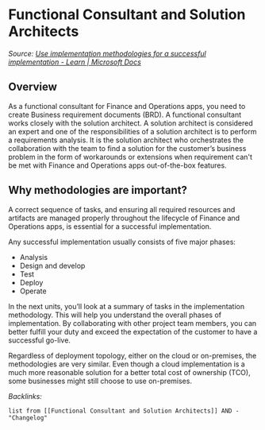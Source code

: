 # Functional Consultant and Solution Architects

*Source: [Use implementation methodologies for a successful implementation - Learn | Microsoft Docs](https://docs.microsoft.com/en-us/learn/modules/design-plan-implementation-finance-operations/2-implementation-methodologies)*

## Overview

As a functional consultant for Finance and Operations apps, you need to create Business requirement documents (BRD). A functional consultant works closely with the solution architect. A solution architect is considered an expert and one of the responsibilities of a solution architect is to perform a requirements analysis. It is the solution architect who orchestrates the collaboration with the team to find a solution for the customer’s business problem in the form of workarounds or extensions when requirement can't be met with Finance and Operations apps out-of-the-box features.

## Why methodologies are important?

A correct sequence of tasks, and ensuring all required resources and artifacts are managed properly throughout the lifecycle of Finance and Operations apps, is essential for a successful implementation.

Any successful implementation usually consists of five major phases:

* Analysis
* Design and develop
* Test
* Deploy
* Operate

In the next units, you’ll look at a summary of tasks in the implementation methodology. This will help you understand the overall phases of implementation. By collaborating with other project team members, you can better fulfill your duty and exceed the expectation of the customer to have a successful go-live.

Regardless of deployment topology, either on the cloud or on-premises, the methodologies are very similar. Even though a cloud implementation is a much more reasonable solution for a better total cost of ownership (TCO), some businesses might still choose to use on-premises.

*Backlinks:*

````dataview
list from [[Functional Consultant and Solution Architects]] AND -"Changelog"
````
